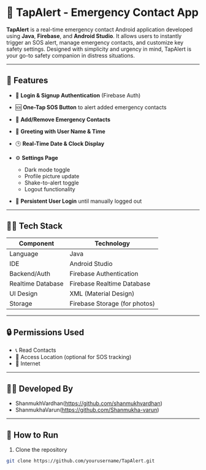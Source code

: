 # 🚨 TapAlert - Emergency Contact App

**TapAlert** is a real-time emergency contact Android application developed using **Java**, **Firebase**, and **Android Studio**. It allows users to instantly trigger an SOS alert, manage emergency contacts, and customize key safety settings. Designed with simplicity and urgency in mind, TapAlert is your go-to safety companion in distress situations.

---

## 📱 Features

- 🔐 **Login & Signup Authentication** (Firebase Auth)
- 🆘 **One-Tap SOS Button** to alert added emergency contacts
- 👥 **Add/Remove Emergency Contacts**
- 👋 **Greeting with User Name & Time**
- 🕒 **Real-Time Date & Clock Display**
- ⚙️ **Settings Page**  
  - Dark mode toggle  
  - Profile picture update  
  - Shake-to-alert toggle  
  - Logout functionality

- 🚀 **Persistent User Login** until manually logged out

---

## 🧑‍💻 Tech Stack

| Component          | Technology                  |
|-------------------|-----------------------------|
| Language           | Java                        |
| IDE                | Android Studio              |
| Backend/Auth       | Firebase Authentication     |
| Realtime Database  | Firebase Realtime Database  |
| UI Design          | XML (Material Design)       |
| Storage            | Firebase Storage (for photos) |

---

## 🔒 Permissions Used

- 📞 Read Contacts  
- 📍 Access Location (optional for SOS tracking)
- 📶 Internet

---


## 👨‍💻 Developed By

- ShanmukhVardhan(https://github.com/shanmukhvardhan)
- ShanmukhaVarun(https://github.com/Shanmukha-varun)

---

## 🔧 How to Run

1. Clone the repository
```bash
git clone https://github.com/yourusername/TapAlert.git


